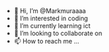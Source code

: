 - 👋 Hi, I’m @Markmuraaaa
- 👀 I’m interested in coding
- 🌱 I’m currently learning ict
- 💞️ I’m looking to collaborate on 
- 📫 How to reach me ...

<!---
Markmuraaaa/Markmuraaaa is a ✨ special ✨ repository because its `README.md` (this file) appears on your GitHub profile.
You can click the Preview link to take a look at your changes.
--->
